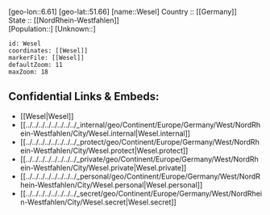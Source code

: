 ﻿---
location: [51.66,6.61] 
mapzoom: [7,12] 
mapmarker: city 
type: City
tags:
- geo/City


SpocWebEntityId: 35561
isDeleted: false
confidential: public

---
[geo-lon::6.61] 
[geo-lat::51.66] 
[name::Wesel] 
Country :: [[Germany]]  
State :: [[NordRhein-Westfahlen]]  
[Population::] 
[Unknown::] 


```leaflet
id: Wesel
coordinates: [[Wesel]] 
markerFile: [[Wesel]] 
defaultZoom: 11 
maxZoom: 18
```


## Confidential Links & Embeds: 
- [[Wesel|Wesel]]  
- [[../../../../../../../../_internal/geo/Continent/Europe/Germany/West/NordRhein-Westfahlen/City/Wesel.internal|Wesel.internal]] 
- [[../../../../../../../../_protect/geo/Continent/Europe/Germany/West/NordRhein-Westfahlen/City/Wesel.protect|Wesel.protect]] 
- [[../../../../../../../../_private/geo/Continent/Europe/Germany/West/NordRhein-Westfahlen/City/Wesel.private|Wesel.private]] 
- [[../../../../../../../../_personal/geo/Continent/Europe/Germany/West/NordRhein-Westfahlen/City/Wesel.personal|Wesel.personal]] 
- [[../../../../../../../../_secret/geo/Continent/Europe/Germany/West/NordRhein-Westfahlen/City/Wesel.secret|Wesel.secret]] 
